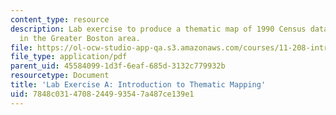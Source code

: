 ```yaml
---
content_type: resource
description: Lab exercise to produce a thematic map of 1990 Census data for towns
  in the Greater Boston area.
file: https://ol-ocw-studio-app-qa.s3.amazonaws.com/courses/11-208-introduction-to-computers-in-public-management-ii-january-iap-2002/7848c0314708244993547a487ce139e1_notes01.pdf
file_type: application/pdf
parent_uid: 45584099-1d3f-6eaf-685d-3132c779932b
resourcetype: Document
title: 'Lab Exercise A: Introduction to Thematic Mapping'
uid: 7848c031-4708-2449-9354-7a487ce139e1
---
```

